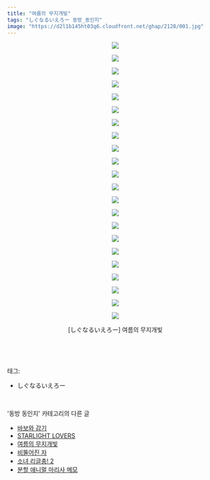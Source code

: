 ```yaml
---
title: "여름의 무지개빛"
tags: "しぐなるいえろー 동방_동인지"
image: "https://d2l1b145ht03q6.cloudfront.net/ghap/2128/001.jpg"
---
```

<div class="article">
<p style="text-align: center; clear: none; float: none;"><img src="{{ site.imgserver1 }}/ghap/2128/001.jpg"/></p>
<p style="text-align: center; clear: none; float: none;"><img src="{{ site.imgserver1 }}/ghap/2128/002.jpg"/></p>
<p style="text-align: center; clear: none; float: none;"><img src="{{ site.imgserver1 }}/ghap/2128/003.jpg"/></p>
<p style="text-align: center; clear: none; float: none;"><img src="{{ site.imgserver1 }}/ghap/2128/004.jpg"/></p>
<p style="text-align: center; clear: none; float: none;"><img src="{{ site.imgserver1 }}/ghap/2128/005.jpg"/></p>
<p style="text-align: center; clear: none; float: none;"><img src="{{ site.imgserver1 }}/ghap/2128/006.jpg"/></p>
<p style="text-align: center; clear: none; float: none;"><img src="{{ site.imgserver1 }}/ghap/2128/007.jpg"/></p>
<p style="text-align: center; clear: none; float: none;"><img src="{{ site.imgserver1 }}/ghap/2128/008.jpg"/></p>
<p style="text-align: center; clear: none; float: none;"><img src="{{ site.imgserver1 }}/ghap/2128/009.jpg"/></p>
<p style="text-align: center; clear: none; float: none;"><img src="{{ site.imgserver1 }}/ghap/2128/010.jpg"/></p>
<p style="text-align: center; clear: none; float: none;"><img src="{{ site.imgserver1 }}/ghap/2128/011.jpg"/></p>
<p style="text-align: center; clear: none; float: none;"><img src="{{ site.imgserver1 }}/ghap/2128/012.jpg"/></p>
<p style="text-align: center; clear: none; float: none;"><img src="{{ site.imgserver1 }}/ghap/2128/013.jpg"/></p>
<p style="text-align: center; clear: none; float: none;"><img src="{{ site.imgserver1 }}/ghap/2128/014.jpg"/></p>
<p style="text-align: center; clear: none; float: none;"><img src="{{ site.imgserver1 }}/ghap/2128/015.jpg"/></p>
<p style="text-align: center; clear: none; float: none;"><img src="{{ site.imgserver1 }}/ghap/2128/016.jpg"/></p>
<p style="text-align: center; clear: none; float: none;"><img src="{{ site.imgserver1 }}/ghap/2128/017.jpg"/></p>
<p style="text-align: center; clear: none; float: none;"><img src="{{ site.imgserver1 }}/ghap/2128/018.jpg"/></p>
<p style="text-align: center; clear: none; float: none;"><img src="{{ site.imgserver1 }}/ghap/2128/019.jpg"/></p>
<p style="text-align: center; clear: none; float: none;"><img src="{{ site.imgserver1 }}/ghap/2128/020.jpg"/></p>
<p style="text-align: center; clear: none; float: none;"><img src="{{ site.imgserver1 }}/ghap/2128/021.jpg"/></p>
<p style="text-align: center; clear: none; float: none;"><img src="{{ site.imgserver1 }}/ghap/2128/022.jpg"/></p>
<p style="text-align: center; clear: none; float: none;">[しぐなるいえろー] 여름의 무지개빛</p>
<p><br/></p>
</div><br/>
<div class="tagTrail">
<p>태그: </p>
<ul>
<li>しぐなるいえろー</li>
</ul>
</div><br/>
<div class="another">
<p>'동방 동인지' 카테고리의 다른 글</p>
<ul>
<li><a href="/ghap_2137">바보와 감기</a></li>
<li><a href="/ghap_2129">STARLIGHT LOVERS</a></li>
<li><a href="/ghap_2128">여름의 무지개빛</a></li>
<li><a href="/ghap_2127">비뚤어진 자</a></li>
<li><a href="/ghap_2126">소녀 리글충! 2</a></li>
<li><a href="/ghap_2125">분할 애니멀 마리사 메모</a></li>
</ul>
</div><br/>
<div class="cb_module cb_fluid">
<div class="cb_wrt cb_profile">
</div><!-- commentList close -->
</div><br/>
